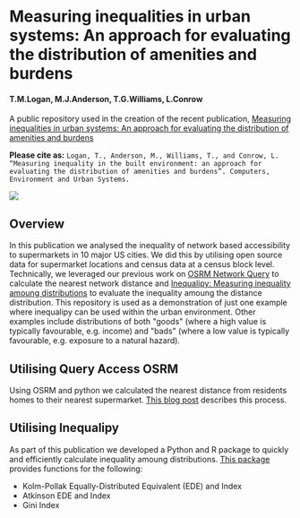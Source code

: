# Measuring inequalities in urban systems: An approach for evaluating the distribution of amenities and burdens
#### T.M.Logan, M.J.Anderson, T.G.Williams, L.Conrow
A public repository used in the creation of the recent publication, [Measuring inequalities in urban systems: An approach for evaluating the distribution of amenities and burdens](https://www.sciencedirect.com/science/article/pii/S0198971520303239)

**Please cite as:**
`Logan, T., Anderson, M., Williams, T., and Conrow, L. “Measuring inequality in the built environment: an approach for evaluating the distribution of amenities and burdens”. Computers, Environment and Urban Systems. `

![](https://ars.els-cdn.com/content/image/1-s2.0-S0198971520303239-ga1_lrg.jpg)

## Overview
In this publication we analysed the inequality of network based accessibility to supermarkets in 10 major US cities. We did this by utilising open source data for supermarket locations and census data at a census block level. Technically, we leveraged our previous work on [OSRM Network Query](https://github.com/urutau-nz/query_access_osrm) to calculate the nearest network distance and [Inequalipy: Measuring inequality amoung distributions](https://pypi.org/project/inequalipy/) to evaluate the inequality amoung the distance distribution. This repository is used as a demonstration of just one example where inequalipy can be used within the urban environment. Other examples include distributions of both "goods" (where a high value is typically favourable, e.g. income) and "bads" (where a low value is typically favourable, e.g. exposure to a natural hazard).

## Utilising Query Access OSRM
Using OSRM and python we calculated the nearest distance from residents homes to their nearest supermarket. [This blog post](https://urutau.co.nz/how-to/osrm/) describes this process.

## Utilising Inequalipy
As part of this publication we developed a Python and R package to quickly and efficiently calculate inequality amoung distributions. [This package](https://pypi.org/project/inequalipy/) provides functions for the following:

* Kolm-Pollak Equally-Distributed Equivalent (EDE) and Index
* Atkinson EDE and Index
* Gini Index
